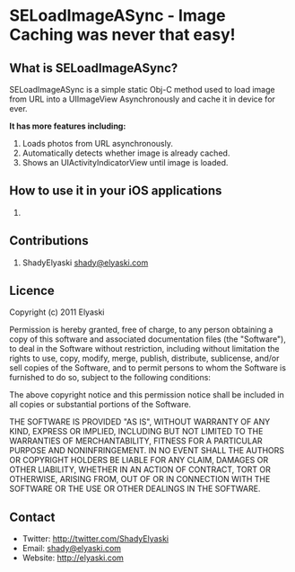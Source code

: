 # SELoadImageASync - Image Caching was never that easy!

## What is SELoadImageASync?

SELoadImageASync is a simple static Obj-C method used to load image from URL into a UIImageView Asynchronously and cache it in device for ever.

**It has more features including:**

1. Loads photos from URL asynchronously.
2. Automatically detects whether image is already cached.
3. Shows an UIActivityIndicatorView until image is loaded.


## How to use it in your iOS applications 

1. 

## Contributions 

1. ShadyElyaski <shady@elyaski.com>

## Licence 

Copyright (c) 2011 Elyaski

Permission is hereby granted, free of charge, to any person obtaining a copy of this software and associated documentation files (the "Software"), to deal in the Software without restriction, including without limitation the rights to use, copy, modify, merge, publish, distribute, sublicense, and/or sell copies of the Software, and to permit persons to whom the Software is furnished to do so, subject to the following conditions:

The above copyright notice and this permission notice shall be included in all copies or substantial portions of the Software.

THE SOFTWARE IS PROVIDED "AS IS", WITHOUT WARRANTY OF ANY KIND, EXPRESS OR IMPLIED, INCLUDING BUT NOT LIMITED TO THE WARRANTIES OF MERCHANTABILITY, FITNESS FOR A PARTICULAR PURPOSE AND NONINFRINGEMENT. IN NO EVENT SHALL THE AUTHORS OR COPYRIGHT HOLDERS BE LIABLE FOR ANY CLAIM, DAMAGES OR OTHER LIABILITY, WHETHER IN AN ACTION OF CONTRACT, TORT OR OTHERWISE, ARISING FROM, OUT OF OR IN CONNECTION WITH THE SOFTWARE OR THE USE OR OTHER DEALINGS IN THE SOFTWARE.

## Contact

* Twitter: http://twitter.com/ShadyElyaski
* Email: shady@elyaski.com
* Website: http://elyaski.com
